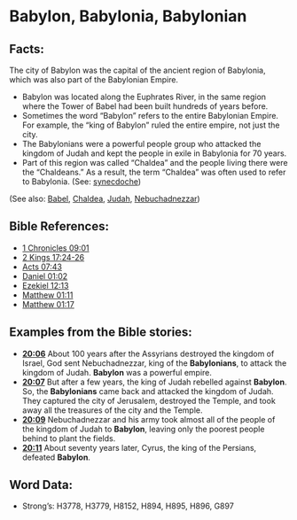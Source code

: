 # Babylon, Babylonia, Babylonian

## Facts:

The city of Babylon was the capital of the ancient region of Babylonia, which was also part of the Babylonian Empire.

* Babylon was located along the Euphrates River, in the same region where the Tower of Babel had been built hundreds of years before.
* Sometimes the word “Babylon” refers to the entire Babylonian Empire. For example, the “king of Babylon” ruled the entire empire, not just the city.
* The Babylonians were a powerful people group who attacked the kingdom of Judah and kept the people in exile in Babylonia for 70 years.
* Part of this region was called “Chaldea” and the people living there were the “Chaldeans.” As a result, the term “Chaldea” was often used to refer to Babylonia. (See: [synecdoche](rc://en/ta/man/translate/figs-synecdoche))


(See also: [Babel](../names/babel.md), [Chaldea](../names/chaldeans.md), [Judah](../names/kingdomofjudah.md), [Nebuchadnezzar](../names/nebuchadnezzar.md))

## Bible References:

* [1 Chronicles 09:01](rc://en/tn/help/1ch/09/01)
* [2 Kings 17:24-26](rc://en/tn/help/2ki/17/24)
* [Acts 07:43](rc://en/tn/help/act/07/43)
* [Daniel 01:02](rc://en/tn/help/dan/01/02)
* [Ezekiel 12:13](rc://en/tn/help/ezk/12/13)
* [Matthew 01:11](rc://en/tn/help/mat/01/11)
* [Matthew 01:17](rc://en/tn/help/mat/01/17)

## Examples from the Bible stories:

* __[20:06](rc://en/tn/help/obs/20/06)__ About 100 years after the Assyrians destroyed the kingdom of Israel, God sent Nebuchadnezzar, king of the __Babylonians__, to attack the kingdom of Judah. __Babylon__  was a powerful empire.
* __[20:07](rc://en/tn/help/obs/20/07)__ But after a few years, the king of Judah rebelled against __Babylon__. So, the __Babylonians__  came back and attacked the kingdom of Judah. They captured the city of Jerusalem, destroyed the Temple, and took away all the treasures of the city and the Temple.
* __[20:09](rc://en/tn/help/obs/20/09)__ Nebuchadnezzar and his army took almost all of the people of the kingdom of Judah to __Babylon__, leaving only the poorest people behind to plant the fields.
* __[20:11](rc://en/tn/help/obs/20/11)__ About seventy years later, Cyrus, the king of the Persians, defeated __Babylon__.

## Word Data:

* Strong’s: H3778, H3779, H8152, H894, H895, H896, G897
